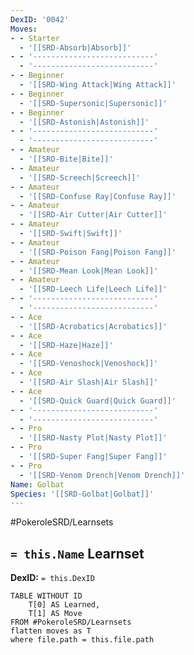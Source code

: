 ```yaml
---
DexID: '0042'
Moves:
- - Starter
  - '[[SRD-Absorb|Absorb]]'
- - '---------------------------'
  - '---------------------------'
- - Beginner
  - '[[SRD-Wing Attack|Wing Attack]]'
- - Beginner
  - '[[SRD-Supersonic|Supersonic]]'
- - Beginner
  - '[[SRD-Astonish|Astonish]]'
- - '---------------------------'
  - '---------------------------'
- - Amateur
  - '[[SRD-Bite|Bite]]'
- - Amateur
  - '[[SRD-Screech|Screech]]'
- - Amateur
  - '[[SRD-Confuse Ray|Confuse Ray]]'
- - Amateur
  - '[[SRD-Air Cutter|Air Cutter]]'
- - Amateur
  - '[[SRD-Swift|Swift]]'
- - Amateur
  - '[[SRD-Poison Fang|Poison Fang]]'
- - Amateur
  - '[[SRD-Mean Look|Mean Look]]'
- - Amateur
  - '[[SRD-Leech Life|Leech Life]]'
- - '---------------------------'
  - '---------------------------'
- - Ace
  - '[[SRD-Acrobatics|Acrobatics]]'
- - Ace
  - '[[SRD-Haze|Haze]]'
- - Ace
  - '[[SRD-Venoshock|Venoshock]]'
- - Ace
  - '[[SRD-Air Slash|Air Slash]]'
- - Ace
  - '[[SRD-Quick Guard|Quick Guard]]'
- - '---------------------------'
  - '---------------------------'
- - Pro
  - '[[SRD-Nasty Plot|Nasty Plot]]'
- - Pro
  - '[[SRD-Super Fang|Super Fang]]'
- - Pro
  - '[[SRD-Venom Drench|Venom Drench]]'
Name: Golbat
Species: '[[SRD-Golbat|Golbat]]'
---
```


#PokeroleSRD/Learnsets

## `= this.Name` Learnset

**DexID:** `= this.DexID`

```dataview
TABLE WITHOUT ID
    T[0] AS Learned,
    T[1] AS Move
FROM #PokeroleSRD/Learnsets
flatten moves as T
where file.path = this.file.path
```
